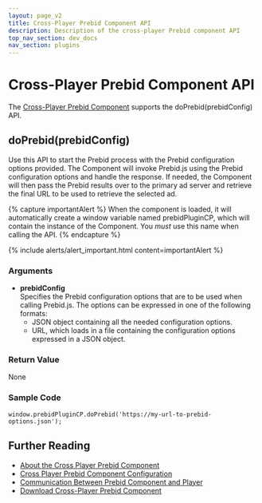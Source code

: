 ```yaml
---
layout: page_v2
title: Cross-Player Prebid Component API
description: Description of the cross-player Prebid component API
top_nav_section: dev_docs
nav_section: plugins
---
```


# Cross-Player Prebid Component API

The [Cross-Player Prebid Component]({{site.baseurl}}/dev-docs/plugins/cross-player-prebid-component/about-cross-player-prebid-component.html) supports the doPrebid(prebidConfig) API.

## doPrebid(prebidConfig)

Use this API to start the Prebid process with the Prebid configuration options provided.  The Component will invoke Prebid.js using the Prebid configuration options and handle the response.  If needed, the Component will then pass the Prebid results over to the primary ad server and retrieve the final URL to be used to retrieve the selected ad.

{% capture importantAlert %} When the component is loaded, it will automatically create a window variable named prebidPluginCP, which will contain the instance of the Component.  You *must* use this name when calling the API. {% endcapture %}

{% include alerts/alert_important.html content=importantAlert %}

### Arguments

- **prebidConfig**  
  Specifies the Prebid configuration options that are to be used when calling Prebid.js.  The options can be expressed in one of the following formats:
  - JSON object containing all the needed configuration options.
  - URL, which loads in a file containing the configuration options expressed in a JSON object.

### Return Value

None

### Sample Code

`window.prebidPluginCP.doPrebid('https://my-url-to-prebid-options.json');`

## Further Reading

- [About the Cross Player Prebid Component]({{site.baseurl}}/dev-docs/plugins/cross-player-prebid-component/about-cross-player-prebid-component.html)
- [Cross Player Prebid Component Configuration]({{site.baseurl}}/dev-docs/plugins/cross-player-prebid-component/cross-player-config.html)
- [Communication Between Prebid Component and Player]({{site.baseurl}}/dev-docs/plugins/cross-player-prebid-component/cross-player-communication.html)
- [Download Cross-Player Prebid Component](https://github.com/aclrys/cross-player-prebid-component)
